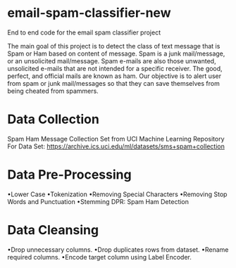 # email-spam-classifier-new
End to end code for the email spam classifier project

The main goal of this project is to detect the class of text message that is Spam or Ham based on content of message. Spam is a junk mail/message, or an unsolicited mail/message. Spam e-mails are also those unwanted, unsolicited e-mails that are not intended for a specific receiver. The good, perfect, and official mails are known as ham. Our objective is to alert user from spam or junk mail/messages so that they can save themselves from being cheated from spammers.

# Data Collection
Spam Ham Message Collection Set from UCI Machine Learning Repository For Data Set: https://archive.ics.uci.edu/ml/datasets/sms+spam+collection
# Data Pre-Processing
•Lower Case
•Tokenization
•Removing Special Characters
•Removing Stop Words and Punctuation
•Stemming
DPR: Spam Ham Detection
# Data Cleansing
•Drop unnecessary columns.
•Drop duplicates rows from dataset.
•Rename required columns.
•Encode target column using Label Encoder.
